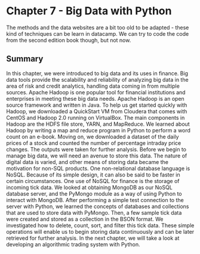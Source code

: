 # Chapter 7 - Big Data with Python

The methods and the data websites are a bit too old to be adapted - these kind of techniques can be learn in datacamp.
We can try to code the code from the second edition book though, but not now.

## Summary

In this chapter, we were introduced to big data and its uses in finance. Big data tools
provide the scalability and reliability of analyzing big data in the area of risk and
credit analytics, handling data coming in from multiple sources. Apache Hadoop
is one popular tool for financial institutions and enterprises in meeting these big
data needs.
Apache Hadoop is an open source framework and written in Java. To help us get
started quickly with Hadoop, we downloaded a QuickStart VM from Cloudera that
comes with CentOS and Hadoop 2.0 running on VirtualBox. The main components
in Hadoop are the HDFS file store, YARN, and MapReduce. We learned about
Hadoop by writing a map and reduce program in Python to perform a word count
on an e-book. Moving on, we downloaded a dataset of the daily prices of a stock and
counted the number of percentage intraday price changes. The outputs were taken
for further analysis.
Before we begin to manage big data, we will need an avenue to store this data.
The nature of digital data is varied, and other means of storing data became the
motivation for non-SQL products. One non-relational database language is NoSQL.
Because of its simple design, it can also be said to be faster in certain circumstances.
One use of NoSQL for finance is the storage of incoming tick data.
We looked at obtaining MongoDB as our NoSQL database server, and the PyMongo
module as a way of using Python to interact with MongoDB. After performing
a simple test connection to the server with Python, we learned the concepts of
databases and collections that are used to store data with PyMongo. Then, a few
sample tick data were created and stored as a collection in the BSON format.
We investigated how to delete, count, sort, and filter this tick data. These simple
operations will enable us to begin storing data continuously and can be later
retrieved for further analysis.
In the next chapter, we will take a look at developing an algorithmic trading system
with Python.